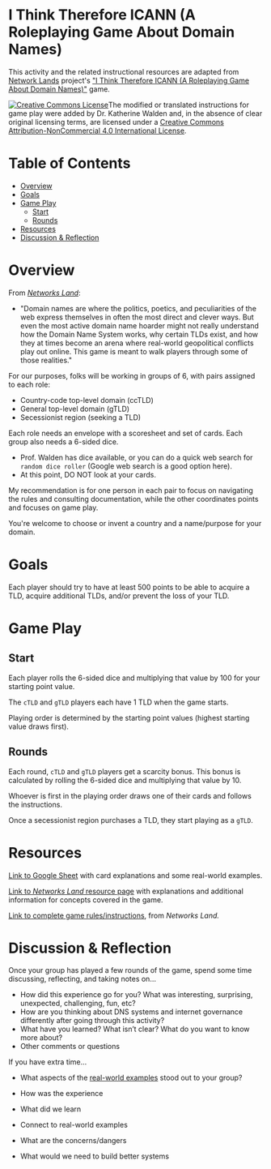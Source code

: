 # I Think Therefore ICANN (A Roleplaying Game About Domain Names)

This activity and the related instructional resources are adapted from [Network Lands](http://networks.land/about/) project's ["I Think Therefore ICANN (A Roleplaying Game About Domain Names)"](http://networks.land/activities/i-think-therefore-icann/) game.

<a href="http://creativecommons.org/licenses/by-nc/4.0/" rel="license"><img style="border-width: 0;" src="https://i.creativecommons.org/l/by-nc/4.0/88x31.png" alt="Creative Commons License" /></a>The modified or translated instructions for game play were added by Dr. Katherine Walden and, in the absence of clear original licensing terms, are licensed under a <a href="http://creativecommons.org/licenses/by-nc/4.0/" rel="license">Creative Commons Attribution-NonCommercial 4.0 International License</a>.

# Table of Contents

- [Overview](#overview)
- [Goals](#goals)
- [Game Play](#game-play)
  * [Start](#start)
  * [Rounds](#rounds)
- [Resources](#resources)
- [Discussion & Reflection](#discussion--reflection)

# Overview

From [*Networks Land*](http://networks.land/activities/i-think-therefore-icann/):
- "Domain names are where the politics, poetics, and peculiarities of the web express themselves in often the most direct and clever ways. But even the most active domain name hoarder might not really understand how the Domain Name System works, why certain TLDs exist, and how they at times become an arena where real-world geopolitical conflicts play out online. This game is meant to walk players through some of those realities."

For our purposes, folks will be working in groups of 6, with pairs assigned to each role:
- Country-code top-level domain (ccTLD)
- General top-level domain (gTLD)
- Secessionist region (seeking a TLD)

Each role needs an envelope with a scoresheet and set of cards. Each group also needs a 6-sided dice. 
- Prof. Walden has dice available, or you can do a quick web search for `random dice roller` (Google web search is a good option here).
- At this point, DO NOT look at your cards.

My recommendation is for one person in each pair to focus on navigating the rules and consulting documentation, while the other coordinates points and focuses on game play.

You're welcome to choose or invent a country and a name/purpose for your domain.

# Goals

Each player should try to have at least 500 points to be able to acquire a TLD, acquire additional TLDs, and/or prevent the loss of your TLD.

# Game Play

## Start

Each player rolls the 6-sided dice and multiplying that value by 100 for your starting point value.

The `cTLD` and `gTLD` players each have 1 TLD when the game starts.

Playing order is determined by the starting point values (highest starting value draws first). 

## Rounds

Each round, `cTLD` and `gTLD` players get a scarcity bonus. This bonus is calculated by rolling the 6-sided dice and multiplying that value by 10.

Whoever is first in the playing order draws one of their cards and follows the instructions.

Once a secessionist region purchases a TLD, they start playing as a `gTLD`.

# Resources

[Link to Google Sheet](https://docs.google.com/spreadsheets/d/1K88risjOmG48tcczmoCUenD-aAoEFLi65ipTqm9HcuU/edit?usp=sharing) with card explanations and some real-world examples.

[Link to *Networks Land* resource page](http://networks.land/reference/top-level-domains/) with explanations and additional information for concepts covered in the game.

[Link to complete game rules/instructions](http://networks.land/activities/i-think-therefore-icann/), from *Networks Land.*

# Discussion & Reflection

Once your group has played a few rounds of the game, spend some time discussing, reflecting, and taking notes on…
- How did this experience go for you? What was interesting, surprising, unexpected, challenging, fun, etc?
- How are you thinking about DNS systems and internet governance differently after going through this activity?
- What have you learned? What isn’t clear? What do you want to know more about?
- Other comments or questions

If you have extra time…
- What aspects of the [real-world examples](https://docs.google.com/spreadsheets/d/1K88risjOmG48tcczmoCUenD-aAoEFLi65ipTqm9HcuU/edit?usp=sharing) stood out to your group? 

- How was the experience
- What did we learn
- Connect to real-world examples
- What are the concerns/dangers
- What would we need to build better systems
